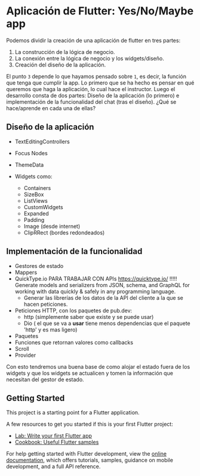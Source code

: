 # Aplicación de Flutter: Yes/No/Maybe app

Podemos dividir la creación de una aplicación de flutter en tres partes:

1. La construcción de la lógica de negocio.
2. La conexión entre la lógica de negocio y los widgets/diseño.
3. Creación del diseño de la aplicación.

El punto `3` depende lo que hayamos pensado sobre `1`, es decir, la función que tenga que cumplir la app. Lo primero que se ha hecho
es pensar en qué queremos que haga la aplicación, lo cual hace el instructor. Luego el desarrollo consta de dos partes: Diseño de la aplicación (lo primero) e implementación de la funcionalidad del chat (tras el diseño). ¿Qué se hace/aprende en cada una de ellas?

## Diseño de la aplicación

- TextEditingControllers

- Focus Nodes

- ThemeData

- Widgets como:

  - Containers
  - SizeBox
  - ListViews
  - CustomWidgets
  - Expanded
  - Padding
  - Image (desde internet)
  - ClipRRect (bordes redondeados)

## Implementación de la funcionalidad

- Gestores de estado
- Mappers
- QuickType.io PARA TRABAJAR CON APIs <https://quicktype.io/> !!!!! Generate models and serializers from JSON, schema, and GraphQL for working with data quickly & safely in any programming language.
  - Generar las librerías de los datos de la API del cliente a la que se hacen peticiones.
- Peticiones HTTP, con los paquetes de pub.dev:
  - http (simplemente saber que existe y se puede usar)
  - Dio ( el que se va a **usar** tiene menos dependencias que el paquete 'http' y es mas ligero)
- Paquetes
- Funciones que retornan valores como callbacks
- Scroll
- Provider

Con esto tendremos una buena base de como alojar el estado fuera de los widgets y que los widgets se actualicen y tomen la información que necesitan del gestor de estado.

## Getting Started

This project is a starting point for a Flutter application.

A few resources to get you started if this is your first Flutter project:

- [Lab: Write your first Flutter app](https://docs.flutter.dev/get-started/codelab)
- [Cookbook: Useful Flutter samples](https://docs.flutter.dev/cookbook)

For help getting started with Flutter development, view the
[online documentation](https://docs.flutter.dev/), which offers tutorials,
samples, guidance on mobile development, and a full API reference.
